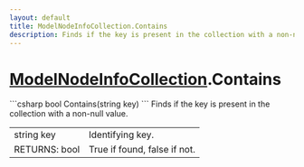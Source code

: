 ```yaml
---
layout: default
title: ModelNodeInfoCollection.Contains
description: Finds if the key is present in the collection with a non-null value.
---
```

# [ModelNodeInfoCollection]({{site.url}}/Pages/StereoKit/ModelNodeInfoCollection.html).Contains

<div class='signature' markdown='1'>
```csharp
bool Contains(string key)
```
Finds if the key is present in the collection with a
non-null value.
</div>

|  |  |
|--|--|
|string key|Identifying key.|
|RETURNS: bool|True if found, false if not.|




